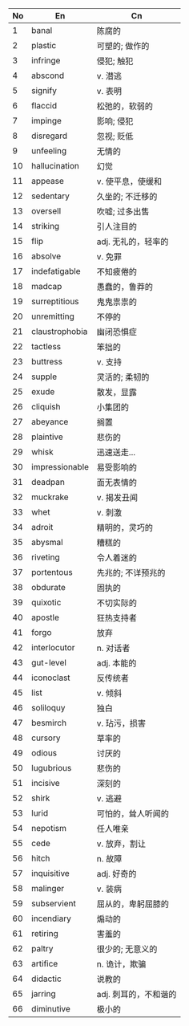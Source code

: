 
| No  | En             | Cn            |
| --- | -------------- | ------------- |
| 1   | banal          | 陈腐的           |
| 2   | plastic        | 可塑的; 做作的      |
| 3   | infringe       | 侵犯; 触犯        |
| 4   | abscond        | v. 潜逃         |
| 5   | signify        | v. 表明         |
| 6   | flaccid        | 松弛的，软弱的       |
| 7   | impinge        | 影响; 侵犯        |
| 8   | disregard      | 忽视; 贬低        |
| 9   | unfeeling      | 无情的           |
| 10  | hallucination  | 幻觉            |
| 11  | appease        | v. 使平息，使缓和    |
| 12  | sedentary      | 久坐的; 不迁移的     |
| 13  | oversell       | 吹嘘; 过多出售      |
| 14  | striking       | 引人注目的         |
| 15  | flip           | adj. 无礼的，轻率的  |
| 16  | absolve        | v. 免罪         |
| 17  | indefatigable  | 不知疲倦的         |
| 18  | madcap         | 愚蠢的，鲁莽的       |
| 19  | surreptitious  | 鬼鬼祟祟的         |
| 20  | unremitting    | 不停的           |
| 21  | claustrophobia | 幽闭恐惧症         |
| 22  | tactless       | 笨拙的           |
| 23  | buttress       | v. 支持         |
| 24  | supple         | 灵活的; 柔韧的      |
| 25  | exude          | 散发，显露         |
| 26  | cliquish       | 小集团的          |
| 27  | abeyance       | 搁置            |
| 28  | plaintive      | 悲伤的           |
| 29  | whisk          | 迅速送走...       |
| 30  | impressionable | 易受影响的         |
| 31  | deadpan        | 面无表情的         |
| 32  | muckrake       | v. 揭发丑闻       |
| 33  | whet           | v. 刺激         |
| 34  | adroit         | 精明的，灵巧的       |
| 35  | abysmal        | 糟糕的           |
| 36  | riveting       | 令人着迷的         |
| 37  | portentous     | 先兆的; 不详预兆的    |
| 38  | obdurate       | 固执的           |
| 39  | quixotic       | 不切实际的         |
| 40  | apostle        | 狂热支持者         |
| 41  | forgo          | 放弃            |
| 42  | interlocutor   | n. 对话者        |
| 43  | gut-level      | adj. 本能的      |
| 44  | iconoclast     | 反传统者          |
| 45  | list           | v. 倾斜         |
| 46  | soliloquy      | 独白            |
| 47  | besmirch       | v. 玷污，损害      |
| 48  | cursory        | 草率的           |
| 49  | odious         | 讨厌的           |
| 50  | lugubrious     | 悲伤的           |
| 51  | incisive       | 深刻的           |
| 52  | shirk          | v. 逃避         |
| 53  | lurid          | 可怕的，耸人听闻的     |
| 54  | nepotism       | 任人唯亲          |
| 55  | cede           | v. 放弃，割让      |
| 56  | hitch          | n. 故障         |
| 57  | inquisitive    | adj. 好奇的      |
| 58  | malinger       | v. 装病         |
| 59  | subservient    | 屈从的，卑躬屈膝的     |
| 60  | incendiary     | 煽动的           |
| 61  | retiring       | 害羞的           |
| 62  | paltry         | 很少的; 无意义的     |
| 63  | artifice       | n. 诡计，欺骗      |
| 64  | didactic       | 说教的           |
| 65  | jarring        | adj. 刺耳的，不和谐的 |
| 66  | diminutive     | 极小的           |
